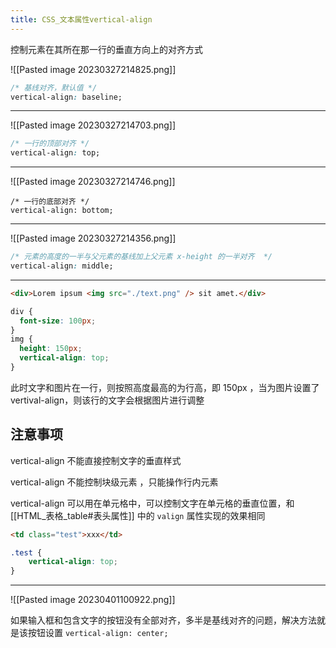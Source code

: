 ```yaml
---
title: CSS_文本属性vertical-align
---
```

控制元素在其所在那一行的垂直方向上的对齐方式

![[Pasted image 20230327214825.png]]


```css
/* 基线对齐，默认值 */
vertical-align: baseline;
```

---

![[Pasted image 20230327214703.png]]

```css
/* 一行的顶部对齐 */
vertical-align: top;
```

---

![[Pasted image 20230327214746.png]]

```
/* 一行的底部对齐 */
vertical-align: bottom;
```

---

![[Pasted image 20230327214356.png]]

```css
/* 元素的高度的一半与父元素的基线加上父元素 x-height 的一半对齐  */
vertical-align: middle;
```

---

```html
<div>Lorem ipsum <img src="./text.png" /> sit amet.</div>
```

```css
div {  
  font-size: 100px;  
}  
img {  
  height: 150px;  
  vertical-align: top;
}
```

此时文字和图片在一行，则按照高度最高的为行高，即 150px ，当为图片设置了 vertival-align，则该行的文字会根据图片进行调整

## 注意事项 

vertical-align 不能直接控制文字的垂直样式 

vertical-align 不能控制块级元素 ，只能操作行内元素 

vertical-align 可以用在单元格中，可以控制文字在单元格的垂直位置，和 [[HTML_表格_table#表头属性]] 中的 `valign` 属性实现的效果相同 


```html
<td class="test">xxx</td>
```

```css
.test {
	vertical-align: top;
}
```

---

![[Pasted image 20230401100922.png]]

如果输入框和包含文字的按钮没有全部对齐，多半是基线对齐的问题，解决方法就是该按钮设置 `vertical-align: center;`
